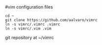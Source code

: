 #vim configuration files

```
cd ~
git clone https://github.com/aalvaro/vimrc
ln -s vimrc/.vimrc .vimrc
ln -s vimrc/.vim .vim
```

git repository at ~/vimrc
